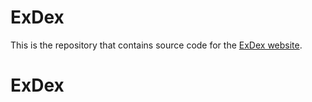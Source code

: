 # ExDex

This is the repository that contains source code for the [ExDex website](https://exdex.github.io).

# ExDex
